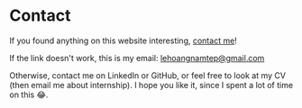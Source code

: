 <!-- <a style="margin-right: 25px;" href="lehoangnamtep@gmail.com">
    <svg xmlns="http://www.w3.org/2000/svg" width="40" height="40" viewBox="0 0 24 24"><path d="M12 12.713l-11.985-9.713h23.971l-11.986 9.713zm-5.425-1.822l-6.575-5.329v12.501l6.575-7.172zm10.85 0l6.575 7.172v-12.501l-6.575 5.329zm-1.557 1.261l-3.868 3.135-3.868-3.135-8.11 8.848h23.956l-8.11-8.848z"/></svg>  
  </a> -->

# Contact

If you found anything on this website interesting, [contact me](mailto:lehoangnamtep@gmail.com)! 

If the link doesn't work, this is my email: [lehoangnamtep@gmail.com](mailto:lehoangnamtep@gmail.com)

Otherwise, contact me on LinkedIn or GitHub, or feel free to look at my CV (then email me about internship). I hope you like it, since I spent a lot of time on this 😂.